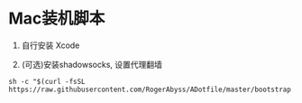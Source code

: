 # Mac装机脚本

1. 自行安装 Xcode

2. (可选)安装shadowsocks, 设置代理翻墙

```shell
sh -c "$(curl -fsSL https://raw.githubusercontent.com/RogerAbyss/ADotfile/master/bootstrap.sh)"
```